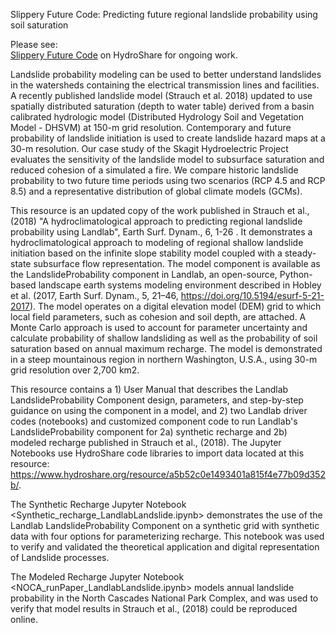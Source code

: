 Slippery Future Code: Predicting future regional landslide probability using soil saturation

Please see:  
[Slippery Future Code](https://www.hydroshare.org/resource/4cac25933f6448409cab97b293129b4f/) on HydroShare for ongoing work.

Landslide probability modeling can be used to better understand landslides in the watersheds containing the electrical transmission lines and facilities.   A recently published landslide model (Strauch et al. 2018) updated to use spatially distributed saturation (depth to water table)  derived from a basin calibrated hydrologic model (Distributed Hydrology Soil and Vegetation Model - DHSVM) at 150-m grid resolution. Contemporary and future probability of landslide initiation is used to create landslide hazard maps at a 30-m resolution. Our case study  of the Skagit Hydroelectric Project evaluates the sensitivity of the landslide model to subsurface saturation and reduced cohesion of a simulated a fire.   We compare historic landslide probability to two future time periods using two scenarios (RCP 4.5 and RCP 8.5) and a representative distribution of global climate models (GCMs).  

This resource is an updated copy of the work published in Strauch et al., (2018) "A hydroclimatological approach to predicting regional landslide probability using Landlab", Earth Surf. Dynam., 6, 1-26 .  It demonstrates a hydroclimatological approach to modeling of regional shallow landslide initiation based on the infinite slope stability model coupled with a steady-state subsurface flow representation. The model component is available as the LandslideProbability component in Landlab, an open-source, Python-based landscape earth systems modeling environment described in Hobley et al. (2017, Earth Surf. Dynam., 5, 21–46, https://doi.org/10.5194/esurf-5-21-2017).  The model operates on a digital elevation model (DEM) grid to which local field parameters, such as cohesion and soil depth, are attached.  A Monte Carlo approach is used to account for parameter uncertainty and calculate probability of shallow landsliding as well as the probability of soil saturation based on annual maximum recharge. The model is demonstrated in a steep mountainous region in northern Washington, U.S.A., using 30-m grid resolution over 2,700 km2.   

This resource contains a 1) User Manual that describes the Landlab LandslideProbability Component design, parameters, and step-by-step guidance on using the component in a model, and 2) two Landlab driver codes (notebooks)  and customized component code to run Landlab's LandslideProbability component for 2a) synthetic recharge and 2b) modeled recharge published in Strauch et al., (2018).   The Jupyter Notebooks use HydroShare code libraries to import data located at this resource: https://www.hydroshare.org/resource/a5b52c0e1493401a815f4e77b09d352b/.  

The Synthetic Recharge Jupyter Notebook <Synthetic_recharge_LandlabLandslide.ipynb>  demonstrates the use of the Landlab LandslideProbability Component on a synthetic grid with synthetic data with four options for parameterizing recharge.  This notebook was used to verify and validated the theoretical application and digital representation of Landslide processes. 

The Modeled Recharge Jupyter Notebook <NOCA_runPaper_LandlabLandslide.ipynb>  models annual landslide probability in the North Cascades National Park Complex, and was used to verify that model results in Strauch et al., (2018) could be reproduced online.
